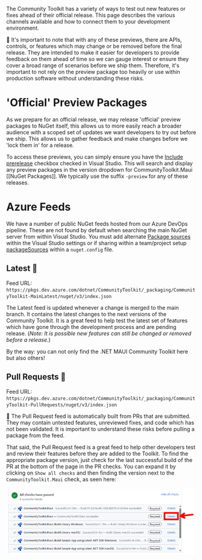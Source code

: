 The Community Toolkit has a variety of ways to test out new features or fixes ahead of their official release. This page describes the various channels available and how to connect them to your development environment.

🚨 It's important to note that with any of these previews, there are APIs, controls, or features which may change or be removed before the final release. They are intended to make it easier for developers to provide feedback on them ahead of time so we can gauge interest or ensure they cover a broad range of scenarios before we ship them. Therefore, it's important to not rely on the preview package too heavily or use within production software without understanding these risks.

# 'Official' Preview Packages

As we prepare for an official release, we may release 'official' preview packages to NuGet itself, this allows us to more easily reach a broader audience with a scoped set of updates we want developers to try out before we ship. This allows us to gather feedback and make changes before we 'lock them in' for a release.

To access these previews, you can simply ensure you have the [Include prerelease](https://docs.microsoft.com/nuget/create-packages/prerelease-packages#installing-and-updating-pre-release-packages) checkbox checked in Visual Studio. This will search and display any preview packages in the version dropdown for CommunityToolkit.Maui [[NuGet Packages]]. We typically use the suffix `-preview` for any of these releases.

# Azure Feeds

We have a number of public NuGet feeds hosted from our Azure DevOps pipeline. These are not found by default when searching the main NuGet server from within Visual Studio. You must add alternate [Package sources](https://docs.microsoft.com/nuget/consume-packages/install-use-packages-visual-studio#package-sources) within the Visual Studio settings or if sharing within a team/project setup [packageSources](https://docs.microsoft.com/nuget/reference/nuget-config-file#packagesources) within a `nuget.config` file.

## Latest 🌙

Feed URL: `https://pkgs.dev.azure.com/dotnet/CommunityToolkit/_packaging/CommunityToolkit-MainLatest/nuget/v3/index.json`

The Latest feed is updated whenever a change is merged to the main branch. It contains the latest changes to the next versions of the Community Toolkit. It is a great feed to help test the latest set of features which have gone through the development process and are pending release. (_Note: It is possible new features can still be changed or removed before a release._)

By the way: you can not only find the .NET MAUI Community Toolkit here but also others!

## Pull Requests 🚧

Feed URL: `https://pkgs.dev.azure.com/dotnet/CommunityToolkit/_packaging/CommunityToolkit-PullRequests/nuget/v3/index.json`

🚨 The Pull Request feed is automatically built from PRs that are submitted. They may contain untested features, unreviewed fixes, and code which has not been validated. It is important to understand these risks before pulling a package from the feed.

That said, the Pull Request feed is a great feed to help other developers test and review their features before they are added to the Toolkit. To find the appropriate package version, just check for the last successful build of the PR at the bottom of the page in the PR checks. You can expand it by clicking on `Show all checks` and then finding the version next to the `CommunityToolkit.Maui` check, as seen here:

![Expanded PR Checks with Build Number](images/Preview-Packages-PR-Checks.png)